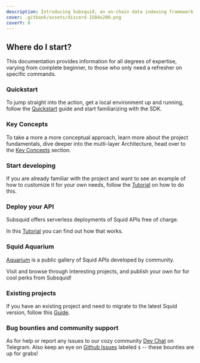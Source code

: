 ```yaml
---
description: Introducing Subsquid, an on-chain data indexing framework and a platform for serverless Web3 APIs.
cover: .gitbook/assets/discord-1584x200.png
coverY: 0
---
```


## Where do I start?

This documentation provides information for all degrees of expertise, varying from complete beginner, to those who only need a refresher on specific commands.

### Quickstart

To jump straight into the action, get a local environment up and running, follow the [Quickstart](quickstart.md) guide and start familiarizing with the SDK.

### Key Concepts

To take a more a more conceptual approach, learn more about the project fundamentals, dive deeper into the multi-layer Architecture, head over to the [Key Concepts](./#undefined) section.

### Start developing

If you are already familiar with the project and want to see an example of how to customize it for your own needs, follow the [Tutorial](tutorial/create-a-simple-squid.md) on how to do this.

### Deploy your API

Subsquid offers serverless deployments of Squid APIs free of charge.

In this [Tutorial](tutorial/deploy-your-squid.md) you can find out how that works.

### Squid Aquarium

[Aquarium](https://app.subsquid.io/aquarium) is a public gallery of Squid APIs developed by community. 

Visit and browse through interesting projects, and publish your own for for cool perks from Subsquid!

### Existing projects

If you have an existing project and need to migrate to the latest Squid version, follow this [Guide](recipes/migrate-to-v5.md).


### Bug bounties and community support

As for help or report any issues to our cozy community [Dev Chat](https://t.me/HydraDevs) on Telegram. Also keep an eye on [Github Issues](https://github.com/subsquid/squid/issues) labeled `$` -- these bounties are up for grabs!